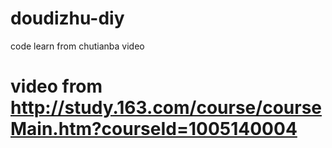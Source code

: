 # doudizhu-diy
code learn from chutianba video

# video from http://study.163.com/course/courseMain.htm?courseId=1005140004